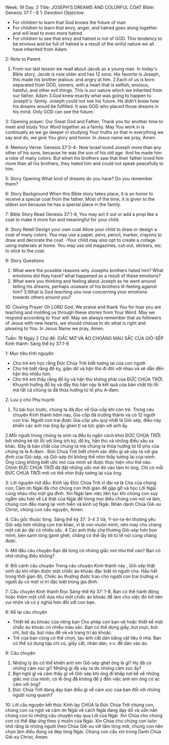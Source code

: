 Week: 19
Day: 2
Title: JOSEPH'S DREAMS AND COLORFUL COAT
Bible: Genesis 37:1 - 8
1: Devotion Objective
- For children to learn that God knows the future of man 
- For children to learn that envy, anger, and hatred goes along together and will lead to even more hatred. 
- For children to see that envy and hatred is not of GOD. This tendency to be envious and be full of hatred is a result of the sinful nature we all have inherited from Adam.

2: Note to Parent
 1. From our last lesson we read about Jacob as a young man. In today's Bible story, Jacob is now older and has 12 sons. His favorite is Joseph, this made his brother jealous: and angry at him. 
2.Each of us is born separated from GOD, sinners, with a heart that is selfish, envious, hateful, and other evil things. This is our nature which we inherited from our father, Adam 
3.God knew exactly what was going to happen to Joseph's: family. Joseph could not see his future. He didn't know how his dreams would be fulfilled. It was GOD who placed those dreams in his mind. Only GOD can see the future.

3: Opening prayer:
Our Great God and Father, Thank you for another time to meet and study Your Word together as a family. May You work in is continually as we go deeper in studying Your truths so that in everything we say and do, we give You glory and honor. In Jesus name we pray, Amen.

4: Memory Verse:
Genesis 37:3-4- Now Israel loved Joseph more than any other of his sons, because he was the son of his old age. And he made him a robe of many colors. But when his brothers saw that their father loved him more than all his brothers, they hated him and could not speak peacefully to him.

5: Story Opening
What kind of dreams do you have? Do you remember them?

6: Story Background
When this Bible story takes place, it is an honor to receive a special coat from the father. Most of the time, it is given to the oldest son because he has a special place in the family.

7: Bible Story
Read Genesis 37:1-8, You may act it out or add a prop like a coat to make it more fun and meaningful for your child.

8: Story Retell
 Design your own coat Allow your child to draw or design a coat of many colors. You may use a paper, pens, pencil, marker, crayons to draw and decorate the coat. -Your child may also opt to create a collage using materials at home. You may use old magazines, cut-out, stickers, etc. to stick to the coat.

9: Story Questions
1. What were the possible reasons why Josephs brothers hated him? What emotions did they have? what happened as a result of these emotions? 
2. What were you thinking and feeling about Joseph as he went around telling his dreams, perhaps unaware of his brothers ill-feeling against him? 
3.What is God teaching you now concerning your emotions towards others around you?

10: Closing Prayer
Oh LORD God, We praise and thank You for how you are teaching and molding us through these stories from Your Word. May we respond according to Your will. May we always remember that as followers of Jesus with new hearts, we should choose to do what is right and pleasing to You. In Jesus Name we pray, Amen.


Tuần: 19
Ngày 2
Chủ đề: GIẤC MƠ VÀ ÁO CHOÀNG MÀU SẮC CỦA GIÔ-SẾP
Kinh thánh: Sáng thế ký 37:1-8

1: Mục tiêu tĩnh nguyện
- Cho trẻ em học rằng Đức Chúa Trời biết tương lai của con người
- Cho trẻ biết rằng đố kỵ, giận dữ và hận thù đi đôi với nhau và sẽ dẫn đến hận thù nhiều hơn.
- Cho trẻ em thấy rằng đố kỵ và hận thù không phải của ĐỨC CHÚA TRỜI. Khuynh hướng đố kỵ và đầy thù hận này là kết quả của bản chất tội lỗi mà tất cả chúng ta đã thừa hưởng từ tổ phụ A-đam.

2: Lưu ý cho Phụ huynh
 1. Từ bài học trước, chúng ta đã đọc về Gia-cốp khi còn trẻ. Trong câu chuyện Kinh thánh hôm nay, Gia-cốp đã trưởng thành và có 12 người con trai. Người con trai được Gia-cốp yêu quý nhất là Giô-sép, điều này khiến các anh trai ông ấy ghen tị và tức giận với anh ấy.

2.Mỗi người trong chúng ta sinh ra đều bị ngăn cách khỏi ĐỨC CHÚA TRỜI bởi những kẻ tội lỗi với lòng ích kỷ, đố kỵ, hận thù và những điều xấu xa khác. Đây là bản chất của chúng ta mà chúng ta thừa hưởng từ tổ phụ của chúng ta là A-đam .
Đức Chúa Trời biết chính xác điều gì sẽ xảy ra với gia đình của Giô-sép, và  Giô-sép thì không thể nhìn thấy tương lai của mình. Ông cũng không biết ước mơ của mình sẽ được thực hiện như thế nào. Chính ĐỨC CHÚA TRỜI đã đặt những ước mơ đó vào tâm trí ông. Chỉ có mỗi ĐỨC CHÚA TRỜI mới có thể nhìn thấy tương lai của ông.


3: Lời nguyện mở đầu:
Kính lạy Đức Chúa Trời vĩ đại và là Cha của chúng con, Cảm ơn Ngài đã cho chúng con thời gian để gặp gỡ và học Lời Ngài cùng nhau như một gia đình. Xin Ngài làm việc liên tục khi chúng con suy ngẫm sâu hơn về Lẽ thật của Ngài để trong mọi điều chúng con nói và làm, chúng con đều mang lại vinh hiển và kính sợ Ngài. Nhân danh Chúa Giê-xu Christ, chúng con cầu nguyện, Amen.

4: Câu gốc thuộc lòng:
Sáng thế ký 37: 3-4
 3 Vả, Y-sơ-ra-ên thương yêu Giô-sép hơn những con trai khác, vì là con muộn mình, nên may cho chàng một cái áo dài có nhiều sắc. 4 Các anh thấy cha thương Giô-sép hơn bọn mình, bèn sanh lòng ganh ghét, chẳng có thế lấy lời tử tế nói cùng chàng được.

5: Mở đầu câu chuyện
Bạn đã từng có những giấc mơ như thế nào? Bạn có nhớ những điều không?

6: Bối cảnh câu chuyện
Trong câu chuyện Kinh thánh này , Giô-sếp thật vinh dự khi nhận được một chiếc áo khoác đặc biệt từ người cha. Hầu hết trong thời gian đó, Chiếc áo thường được trao cho người con trai trưởng vì người ấy có một vị trí đặc biệt trong gia đình.

7: Câu chuyện Kinh thánh
Đọc Sáng-thế Ký 37: 1-8, 
Bạn có thể hành động hoặc thêm một chỗ dựa như một chiếc áo khoác để làm cho việc đó trở nên vui nhộn và có ý nghĩa hơn đối với con bạn.

8: Kể lại câu chuyện
- Thiết kế áo khoác của riêng bạn Cho phép con bạn vẽ hoặc thiết kế một chiếc áo khoác có nhiều màu sắc. Bạn có thể dùng giấy, bút mực, bút chì, bút dạ, bút màu để vẽ và trang trí áo khoác. 
- Trẻ của bạn cũng có thể chọn, tạo ảnh cắt dán bằng vật liệu ở nhà. Bạn có thể sử dụng tạp chí cũ, giấy cắt, nhãn dán, v.v. để dán vào áo.

9: Câu chuyện
1. Những lý do có thể khiến anh em Giô-sép ghét ông là gì? Họ đã có những cảm xúc gì? Những gì đã xảy ra do những cảm xúc ấy?
2. Bạn nghĩ gì và cảm thấy gì về Giô-sép khi ông đi khắp nơi kể về những giấc mơ của mình, có lẽ ông đã không để ý đến việc anh em ông có ác cảm với ông?
3. Đức Chúa Trời đang dạy bạn điều gì về cảm xúc của bạn đối với những người xung quanh?

10: Lời cầu nguyện kết thúc
Kính lạy CHÚA là Đức Chúa Trời chúng con, chúng con ca ngợi và cảm ơn Ngài về cách Ngài đang dạy dỗ và uốn nắn chúng con từ những câu chuyện này qua Lời của Ngài. Xin Chúa cho chúng con có thể đáp ứng theo ý muốn của Ngài. Xin Chúa cho chúng con luôn nhớ rằng là những người theo Chúa Giê-xu với tấm lòng mới, chúng con nên chọn làm điều đúng và đẹp lòng Ngài. Chúng con cầu xin trong Danh Chúa Giê-xu Christ, Amen.
